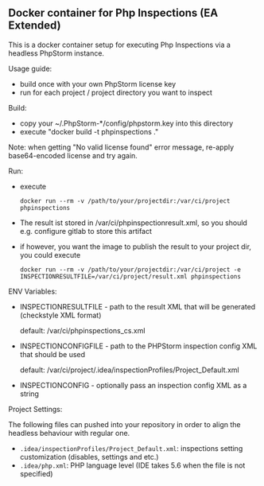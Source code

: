 Docker container for Php Inspections (EA Extended)
---

This is a docker container setup for executing Php Inspections via a headless PhpStorm instance.

Usage guide:
- build once with your own PhpStorm license key
- run for each project / project directory you want to inspect

Build:
- copy your ~/.PhpStorm-*/config/phpstorm.key into this directory
- execute "docker build -t phpinspections ."

Note: when getting "No valid license found" error message, re-apply base64-encoded license and try again.

Run:
- execute

      docker run --rm -v /path/to/your/projectdir:/var/ci/project phpinspections

- The result ist stored in /var/ci/phpinspectionresult.xml, so you should e.g. configure gitlab to store this artifact
- if however, you want the image to publish the result to your project dir, you could execute

      docker run --rm -v /path/to/your/projectdir:/var/ci/project -e INSPECTIONRESULTFILE=/var/ci/project/result.xml phpinspections

ENV Variables:
- INSPECTIONRESULTFILE - path to the result XML that will be generated (checkstyle XML format)

  default: /var/ci/phpinspections_cs.xml

- INSPECTIONCONFIGFILE - path to the PHPStorm inspection config XML that should be used

  default: /var/ci/project/.idea/inspectionProfiles/Project_Default.xml 

- INSPECTIONCONFIG - optionally pass an inspection config XML as a string

Project Settings:

The following files can pushed into your repository in order to align the headless behaviour with regular one.

- `.idea/inspectionProfiles/Project_Default.xml`: inspections setting customization (disables, settings and etc.)
- `.idea/php.xml`: PHP language level (IDE takes 5.6 when the file is not specified)